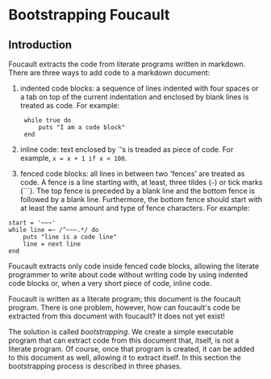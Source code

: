 # Bootstrapping Foucault

## Introduction

Foucault extracts the code from literate programs written in markdown. There
are three ways to add code to a markdown document:

1. indented code blocks: a sequence of lines indented with four spaces or a tab on top
   of the current indentation and enclosed by blank lines is treated as code.
   For example:

        while true do
            puts "I am a code block"
        end

2. inline code: text enclosed by \`'s is treaded as piece of code. For
   example, `x = x + 1 if x < 100`.

3. fenced code blocks: all lines in between two 'fences' are treated as code.
   A fence is a line starting with, at least, three tildes (`~`) or tick marks
   (`\``). The top fence is preceded by a blank line and the bottom fence is
   followed by a blank line. Furthermore, the bottom fence should start with
   at least the same amount and type of fence characters. For example:

~~~
start = '~~~'
while line =~ /^~~~.*/ do
    puts "line is a code line"
    line = next line
end
~~~~~

Foucault extracts only code inside fenced code blocks, allowing the literate
programmer to write about code without writing code by using indented code
blocks or, when a very short piece of code, inline code.

Foucault is written as a literate program; this document is the foucault
program. There is one problem, however, how can foucault's code be
extracted from this document with foucault? It does not yet exist!

The solution is called *bootstrapping*. We create a simple executable program
that can extract code from this document that, itself, is not a literate
program. Of course, once that program is created, it can be added to this
document as well, allowing it to extract itself. In this section the
bootstrapping process is described in three phases.
